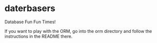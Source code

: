 daterbasers
===========

Database Fun Fun Times!

If you want to play with the ORM, go into the orm directory and follow the instructions in the README there.
